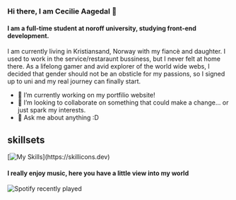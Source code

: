 ### Hi there, I am Cecilie Aagedal 👋

#### I am a full-time student at noroff university, studying front-end development.

I am currently living in Kristiansand, Norway with my fiancè and daughter. I used to work in the service/restaraunt bussiness, but I never felt at home there. As a lifelong gamer and avid explorer of the world wide webs, I decided that gender should not be an obsticle for my passions, so I signed up to uni and my real journey can finally start.  

- 🔭 I’m currently working on my portfilio website! 
- 👯 I’m looking to collaborate on something that could make a change... or just spark my interests.
- 💬 Ask me about anything :D

## skillsets

[![My Skills](https://skillicons.dev/icons?i=js,html,css,figma,react,tailwind,bootstrap,netlify,wordpress,vscode,vite,ts,)](https://skillicons.dev)

#### I really enjoy music, here you have a little view into my world

<!--🎵SPOTIFY LATEST / 🌐WEBSITE: https://spotify-recently-played-readme.vercel.app/ -->
![Spotify recently played](https://spotify-recently-played-readme.vercel.app/api?user=caagedal)

